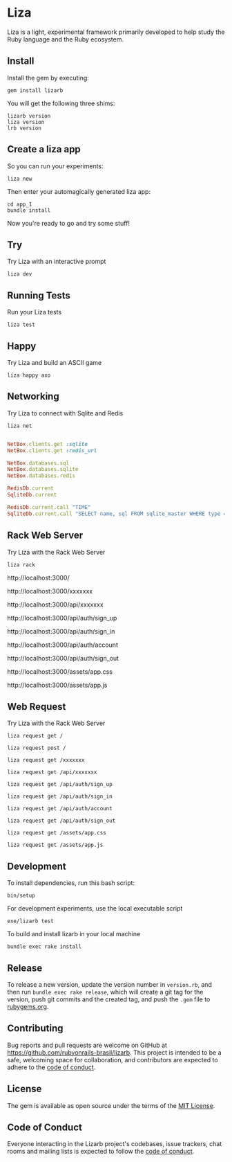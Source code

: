 # Liza

Liza is a light, experimental framework primarily developed to help study the Ruby language and the Ruby ecosystem.

## Install

Install the gem by executing:

    gem install lizarb

You will get the following three shims:

    lizarb version
    liza version
    lrb version

## Create a liza app

So you can run your experiments:

    liza new

Then enter your automagically generated liza app:

    cd app_1
    bundle install

Now you're ready to go and try some stuff!

## Try

Try Liza with an interactive prompt

    liza dev

## Running Tests

Run your Liza tests

    liza test

## Happy

Try Liza and build an ASCII game

    liza happy axo

## Networking

Try Liza to connect with Sqlite and Redis

    liza net

```ruby

NetBox.clients.get :sqlite
NetBox.clients.get :redis_url

NetBox.databases.sql
NetBox.databases.sqlite
NetBox.databases.redis

RedisDb.current
SqliteDb.current

RedisDb.current.call "TIME"
SqliteDb.current.call "SELECT name, sql FROM sqlite_master WHERE type = 'table';"

```

## Rack Web Server

Try Liza with the Rack Web Server

    liza rack

http://localhost:3000/

http://localhost:3000/xxxxxxx

http://localhost:3000/api/xxxxxxx

http://localhost:3000/api/auth/sign_up

http://localhost:3000/api/auth/sign_in

http://localhost:3000/api/auth/account

http://localhost:3000/api/auth/sign_out

http://localhost:3000/assets/app.css

http://localhost:3000/assets/app.js

## Web Request

Try Liza with the Rack Web Server

    liza request get /

    liza request post /

    liza request get /xxxxxxx

    liza request get /api/xxxxxxx

    liza request get /api/auth/sign_up

    liza request get /api/auth/sign_in

    liza request get /api/auth/account

    liza request get /api/auth/sign_out

    liza request get /assets/app.css

    liza request get /assets/app.js

## Development

To install dependencies, run this bash script:

    bin/setup

For development experiments, use the local executable script

    exe/lizarb test

To build and install lizarb in your local machine

    bundle exec rake install

## Release

To release a new version, update the version number in `version.rb`, and then run `bundle exec rake release`, which will create a git tag for the version, push git commits and the created tag, and push the `.gem` file to [rubygems.org](https://rubygems.org).

## Contributing

Bug reports and pull requests are welcome on GitHub at https://github.com/rubyonrails-brasil/lizarb. This project is intended to be a safe, welcoming space for collaboration, and contributors are expected to adhere to the [code of conduct](https://github.com/rubyonrails-brasil/lizarb/blob/master/CODE_OF_CONDUCT.md).

## License

The gem is available as open source under the terms of the [MIT License](https://opensource.org/licenses/MIT).

## Code of Conduct

Everyone interacting in the Lizarb project's codebases, issue trackers, chat rooms and mailing lists is expected to follow the [code of conduct](https://github.com/rubyonrails-brasil/lizarb/blob/master/CODE_OF_CONDUCT.md).
